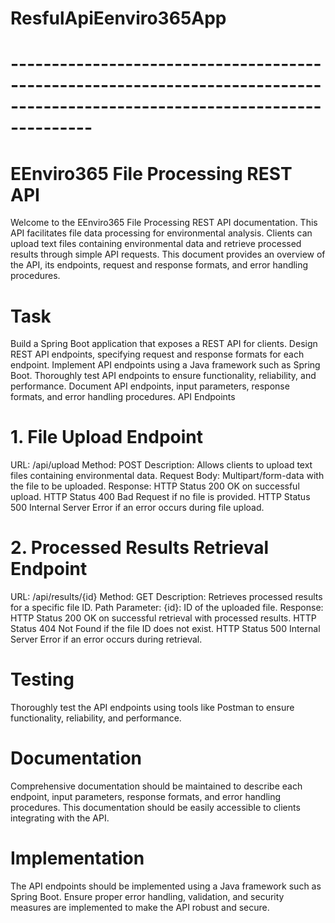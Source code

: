 # ResfulApiEenviro365App
# ----------------------------------------------------------------------------------------------------------------------------
# EEnviro365 File Processing REST API
Welcome to the EEnviro365 File Processing REST API documentation. This API facilitates file data processing for environmental analysis. Clients can upload text files containing environmental data and retrieve processed results through simple API requests. This document provides an overview of the API, its endpoints, request and response formats, and error handling procedures.

# Task
Build a Spring Boot application that exposes a REST API for clients.
Design REST API endpoints, specifying request and response formats for each endpoint.
Implement API endpoints using a Java framework such as Spring Boot.
Thoroughly test API endpoints to ensure functionality, reliability, and performance.
Document API endpoints, input parameters, response formats, and error handling procedures.
API Endpoints
# 1. File Upload Endpoint
URL: /api/upload
Method: POST
Description: Allows clients to upload text files containing environmental data.
Request Body: Multipart/form-data with the file to be uploaded.
Response:
HTTP Status 200 OK on successful upload.
HTTP Status 400 Bad Request if no file is provided.
HTTP Status 500 Internal Server Error if an error occurs during file upload.
# 2. Processed Results Retrieval Endpoint
URL: /api/results/{id}
Method: GET
Description: Retrieves processed results for a specific file ID.
Path Parameter:
{id}: ID of the uploaded file.
 Response:
HTTP Status 200 OK on successful retrieval with processed results.
HTTP Status 404 Not Found if the file ID does not exist.
HTTP Status 500 Internal Server Error if an error occurs during retrieval.

# Testing
Thoroughly test the API endpoints using tools like Postman to ensure functionality, reliability, and performance.

# Documentation
Comprehensive documentation should be maintained to describe each endpoint, input parameters, response formats, and error handling procedures. This documentation should be easily accessible to clients integrating with the API.

# Implementation
The API endpoints should be implemented using a Java framework such as Spring Boot. Ensure proper error handling, validation, and security measures are implemented to make the API robust and secure.

